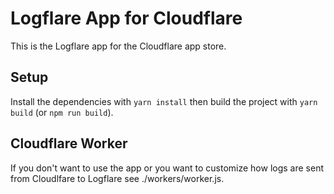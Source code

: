 # Logflare App for Cloudflare

This is the Logflare app for the Cloudflare app store.

## Setup

Install the dependencies with `yarn install` then build the project with `yarn build` (or `npm run build`).

## Cloudflare Worker

If you don't want to use the app or you want to customize how logs are sent from Cloudlfare to Logflare see ./workers/worker.js.

